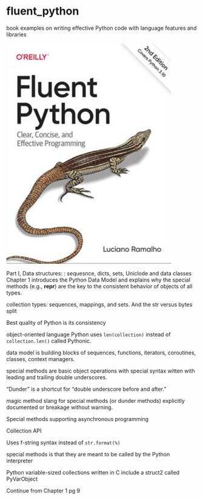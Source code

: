 # fluent_python
book examples on writing effective Python code with language features and libraries

![Image](assests\book_cover.PNG)

Part I, Data structures: : sequesnce, dicts, sets, Uniclode and data classes
Chapter 1 introduces the Python Data Model 
and explains why the special methods (e.g., __repr__) 
are the key to the consistent behavior of objects of all types.

collection types: sequences, mappings, and sets.
And the str versus bytes split

Best quality of Python is its consistency

object-oriented language Python uses `len(collection)` instead 
of `collection.len()` called Pythonic. 

data model is building blocks of sequences, functions, iterators, coroutines, classes, context managers.

special methods are basic object operations with special syntax
witten with leading and trailing double underscores.

“Dunder” is a shortcut for “double underscore before and after.”

magic method slang for special methods (or dunder methods)
explicitly documented or breakage without warning.

Special methods supporting asynchronous programming

Collection API

Uses f-string syntax instead of `str.format(%)`

special methods is that they are meant to be called by
the Python interpreter

Python variable-sized collections written in C include a struct2 called PyVarObject

Continue from Chapter 1 pg 9